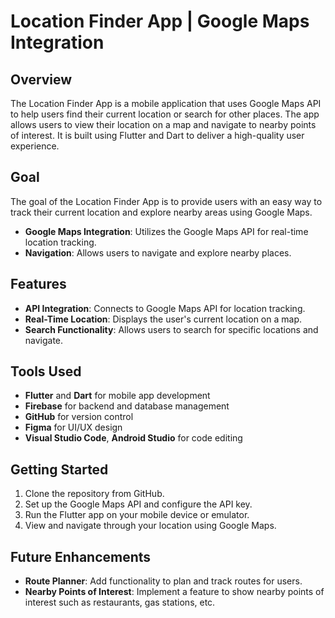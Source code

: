 # Location Finder App | Google Maps Integration

## Overview
The Location Finder App is a mobile application that uses Google Maps API to help users find their current location or search for other places. The app allows users to view their location on a map and navigate to nearby points of interest. It is built using Flutter and Dart to deliver a high-quality user experience.

## Goal
The goal of the Location Finder App is to provide users with an easy way to track their current location and explore nearby areas using Google Maps.

- **Google Maps Integration**: Utilizes the Google Maps API for real-time location tracking.
- **Navigation**: Allows users to navigate and explore nearby places.

## Features
- **API Integration**: Connects to Google Maps API for location tracking.
- **Real-Time Location**: Displays the user's current location on a map.
- **Search Functionality**: Allows users to search for specific locations and navigate.

## Tools Used
- **Flutter** and **Dart** for mobile app development
- **Firebase** for backend and database management
- **GitHub** for version control
- **Figma** for UI/UX design
- **Visual Studio Code**, **Android Studio** for code editing

## Getting Started
1. Clone the repository from GitHub.
2. Set up the Google Maps API and configure the API key.
3. Run the Flutter app on your mobile device or emulator.
4. View and navigate through your location using Google Maps.

## Future Enhancements
- **Route Planner**: Add functionality to plan and track routes for users.
- **Nearby Points of Interest**: Implement a feature to show nearby points of interest such as restaurants, gas stations, etc.


